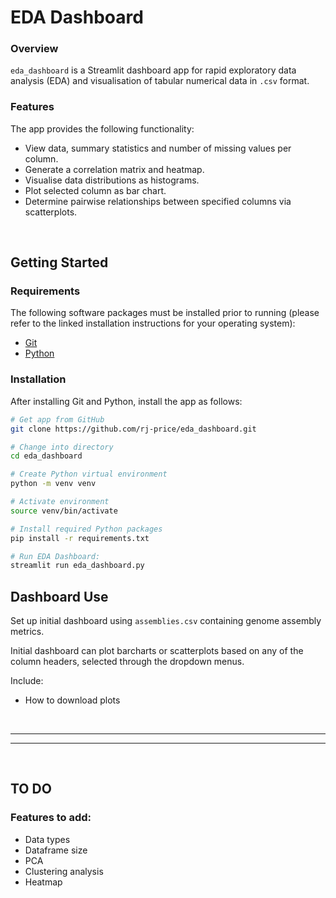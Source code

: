 # EDA Dashboard

### Overview
`eda_dashboard` is a Streamlit dashboard app for rapid exploratory data analysis (EDA) and visualisation of tabular numerical data in `.csv` format.

### Features
The app provides the following functionality:
- View data, summary statistics and number of missing values per column.
- Generate a correlation matrix and heatmap.
- Visualise data distributions as histograms.
- Plot selected column as bar chart.
- Determine pairwise relationships between specified columns via scatterplots.

<br>

## Getting Started

### Requirements
The following software packages must be installed prior to running (please refer to the linked installation instructions for your operating system):
- [Git](https://github.com/git-guides/install-git)
- [Python](https://www.python.org/downloads/)

### Installation
After installing Git and Python, install the app as follows:
```bash
# Get app from GitHub
git clone https://github.com/rj-price/eda_dashboard.git 

# Change into directory
cd eda_dashboard

# Create Python virtual environment 
python -m venv venv

# Activate environment
source venv/bin/activate

# Install required Python packages
pip install -r requirements.txt

# Run EDA Dashboard:
streamlit run eda_dashboard.py
```

## Dashboard Use
Set up initial dashboard using `assemblies.csv` containing genome assembly metrics.

Initial dashboard can plot barcharts or scatterplots based on any of the column headers, selected through the dropdown menus.

Include:
- How to download plots


<br>

---
---

<br>

## TO DO
### Features to add:
- Data types
- Dataframe size
- PCA
- Clustering analysis
- Heatmap
